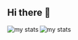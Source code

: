 ## Hi there 👋
<img alt="my stats" align="left" src="https://github-readme-stats.vercel.app/api?username=oz1p&theme=radical&card_width=495" />
<img alt="my stats" src="https://github-readme-stats.vercel.app/api/top-langs/?username=oz1p&theme=radical&card_width=495&layout=compact" />
